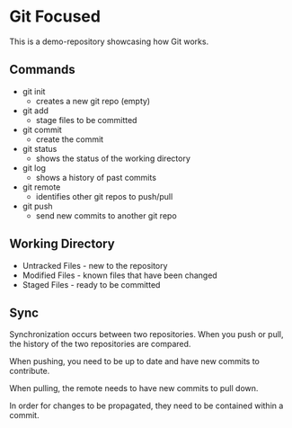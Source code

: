 # Git Focused

This is a demo-repository showcasing how Git works.

## Commands

- git init
  - creates a new git repo (empty)
- git add
  - stage files to be committed
- git commit
  - create the commit
- git status
  - shows the status of the working directory
- git log
  - shows a history of past commits
- git remote
  - identifies other git repos to push/pull
- git push
  - send new commits to another git repo

## Working Directory

- Untracked Files - new to the repository
- Modified Files - known files that have been changed
- Staged Files - ready to be committed

## Sync

Synchronization occurs between two repositories. When you
push or pull, the history of the two repositories are compared.

When pushing, you need to be up to date and have new commits to contribute.

When pulling, the remote needs to have new commits to pull down.

In order for changes to be propagated, they need to be contained within a commit.

